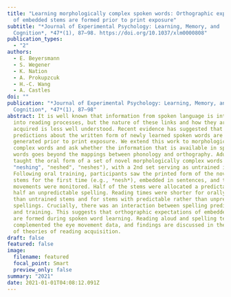 ```yaml
---
title: "Learning morphologically complex spoken words: Orthographic expectations
  of embedded stems are formed prior to print exposure"
subtitle: "*Journal of Experimental Psychology: Learning, Memory, and
  Cognition*, *47*(1), 87–98. https://doi.org/10.1037/xlm0000808"
publication_types:
  - "2"
authors:
  - E. Beyersmann
  - S. Wegener
  - K. Nation
  - A. Prokupzcuk
  - H.-C. Wang
  - A. Castles
doi: ""
publication: "*Journal of Experimental Psychology: Learning, Memory, and
  Cognition*, *47*(1), 87–98"
abstract: It is well known that information from spoken language is integrated
  into reading processes, but the nature of these links and how they are
  acquired is less well understood. Recent evidence has suggested that
  predictions about the written form of newly learned spoken words are already
  generated prior to print exposure. We extend this work to morphologically
  complex words and ask whether the information that is available in spoken
  words goes beyond the mappings between phonology and orthography. Adults were
  taught the oral form of a set of novel morphologically complex words (e.g.,
  "neshing", "neshed", "neshes"), with a 2nd set serving as untrained items.
  Following oral training, participants saw the printed form of the novel word
  stems for the first time (e.g., *nesh*), embedded in sentences, and their eye
  movements were monitored. Half of the stems were allocated a predictable and
  half an unpredictable spelling. Reading times were shorter for orally trained
  than untrained stems and for stems with predictable rather than unpredictable
  spellings. Crucially, there was an interaction between spelling predictability
  and training. This suggests that orthographic expectations of embedded stems
  are formed during spoken word learning. Reading aloud and spelling tests
  complemented the eye movement data, and findings are discussed in the context
  of theories of reading acquisition.
draft: false
featured: false
image:
  filename: featured
  focal_point: Smart
  preview_only: false
summary: "2021"
date: 2021-01-01T04:08:12.091Z
---
```

